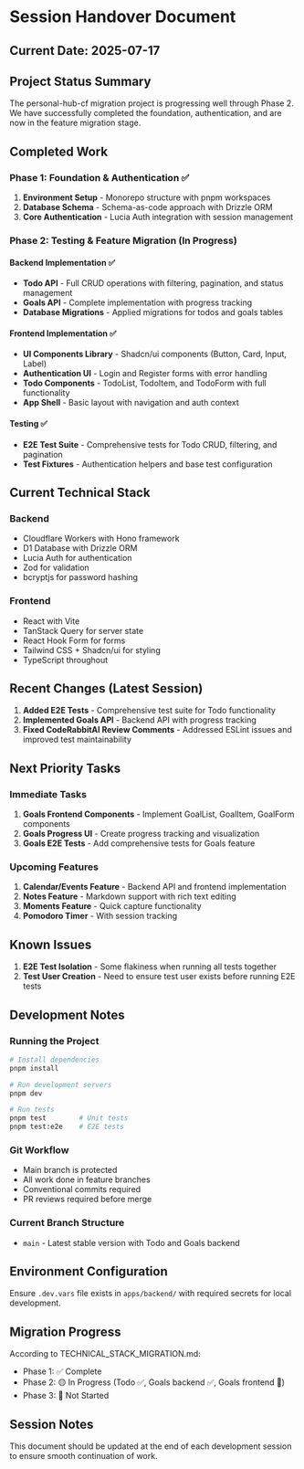 # Session Handover Document

## Current Date: 2025-07-17

## Project Status Summary

The personal-hub-cf migration project is progressing well through Phase 2. We have successfully completed the foundation, authentication, and are now in the feature migration stage.

## Completed Work

### Phase 1: Foundation & Authentication ✅
1. **Environment Setup** - Monorepo structure with pnpm workspaces
2. **Database Schema** - Schema-as-code approach with Drizzle ORM
3. **Core Authentication** - Lucia Auth integration with session management

### Phase 2: Testing & Feature Migration (In Progress)

#### Backend Implementation ✅
- **Todo API** - Full CRUD operations with filtering, pagination, and status management
- **Goals API** - Complete implementation with progress tracking
- **Database Migrations** - Applied migrations for todos and goals tables

#### Frontend Implementation ✅
- **UI Components Library** - Shadcn/ui components (Button, Card, Input, Label)
- **Authentication UI** - Login and Register forms with error handling
- **Todo Components** - TodoList, TodoItem, and TodoForm with full functionality
- **App Shell** - Basic layout with navigation and auth context

#### Testing ✅
- **E2E Test Suite** - Comprehensive tests for Todo CRUD, filtering, and pagination
- **Test Fixtures** - Authentication helpers and base test configuration

## Current Technical Stack

### Backend
- Cloudflare Workers with Hono framework
- D1 Database with Drizzle ORM
- Lucia Auth for authentication
- Zod for validation
- bcryptjs for password hashing

### Frontend
- React with Vite
- TanStack Query for server state
- React Hook Form for forms
- Tailwind CSS + Shadcn/ui for styling
- TypeScript throughout

## Recent Changes (Latest Session)

1. **Added E2E Tests** - Comprehensive test suite for Todo functionality
2. **Implemented Goals API** - Backend API with progress tracking
3. **Fixed CodeRabbitAI Review Comments** - Addressed ESLint issues and improved test maintainability

## Next Priority Tasks

### Immediate Tasks
1. **Goals Frontend Components** - Implement GoalList, GoalItem, GoalForm components
2. **Goals Progress UI** - Create progress tracking and visualization
3. **Goals E2E Tests** - Add comprehensive tests for Goals feature

### Upcoming Features
1. **Calendar/Events Feature** - Backend API and frontend implementation
2. **Notes Feature** - Markdown support with rich text editing
3. **Moments Feature** - Quick capture functionality
4. **Pomodoro Timer** - With session tracking

## Known Issues

1. **E2E Test Isolation** - Some flakiness when running all tests together
2. **Test User Creation** - Need to ensure test user exists before running E2E tests

## Development Notes

### Running the Project
```bash
# Install dependencies
pnpm install

# Run development servers
pnpm dev

# Run tests
pnpm test        # Unit tests
pnpm test:e2e    # E2E tests
```

### Git Workflow
- Main branch is protected
- All work done in feature branches
- Conventional commits required
- PR reviews required before merge

### Current Branch Structure
- `main` - Latest stable version with Todo and Goals backend

## Environment Configuration

Ensure `.dev.vars` file exists in `apps/backend/` with required secrets for local development.

## Migration Progress

According to TECHNICAL_STACK_MIGRATION.md:
- Phase 1: ✅ Complete
- Phase 2: 🟡 In Progress (Todo ✅, Goals backend ✅, Goals frontend 🔲)
- Phase 3: 🔲 Not Started

## Session Notes

This document should be updated at the end of each development session to ensure smooth continuation of work.